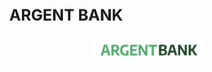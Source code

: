 # ARGENT BANK 

<p align="center">
  <img src="./frontend/assets/argentBankLogo.png" alt="Logo ArgentBank" width="200">
</p>